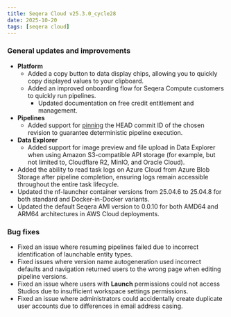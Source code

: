 ```yaml
---
title: Seqera Cloud v25.3.0_cycle28
date: 2025-10-20
tags: [seqera cloud]
---
```


### General updates and improvements

- **Platform**
  - Added a copy button to data display chips, allowing you to quickly copy displayed values to your clipboard.
  - Added an improved onboarding flow for Seqera Compute customers to quickly run pipelines.
	- Updated documentation on free credit entitlement and management.
- **Pipelines**
  - Added support for [pinning](https://docs.seqera.io/pipelines/overview#pin-commit-id) the HEAD commit ID of the chosen revision to guarantee deterministic pipeline execution.
- **Data Explorer**
  - Added support for image preview and file upload in Data Explorer when using Amazon S3-compatible API storage (for example, but not limited to, Cloudflare R2, MinIO, and Oracle Cloud).
- Added the ability to read task logs on Azure Cloud from Azure Blob Storage after pipeline completion, ensuring logs remain accessible throughout the entire task lifecycle.
- Updated the nf-launcher container versions from 25.04.6 to 25.04.8 for both standard and Docker-in-Docker variants.
- Updated the default Seqera AMI version to 0.0.10 for both AMD64 and ARM64 architectures in AWS Cloud deployments.

### Bug fixes

- Fixed an issue where resuming pipelines failed due to incorrect identification of launchable entity types.
- Fixed issues where version name autogeneration used incorrect defaults and navigation returned users to the wrong page when editing pipeline versions.
- Fixed an issue where users with **Launch** permissions could not access Studios due to insufficient workspace settings permissions.
- Fixed an issue where administrators could accidentally create duplicate user accounts due to differences in email address casing.
